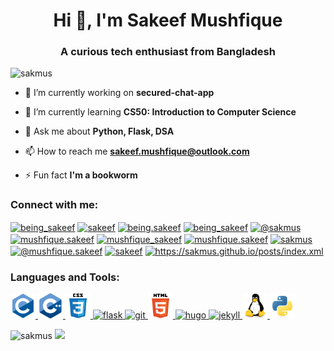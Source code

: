 <h1 align="center">Hi 👋, I'm Sakeef Mushfique</h1>
<h3 align="center">A curious tech enthusiast from Bangladesh</h3>

<p align="left"> <img src="https://komarev.com/ghpvc/?username=sakmus&label=Profile%20views&color=0e75b6&style=flat" alt="sakmus" /> </p>

- 🔭 I’m currently working on **secured-chat-app**

- 🌱 I’m currently learning **CS50: Introduction to Computer Science**

- 💬 Ask me about **Python, Flask, DSA**

- 📫 How to reach me **sakeef.mushfique@outlook.com**

- ⚡ Fun fact **I'm a bookworm**

<!-- ### Blogs posts -->
<!-- BLOG-POST-LIST:START -->
<!-- BLOG-POST-LIST:END -->

<h3 align="left">Connect with me:</h3>
<p align="left">
<a href="https://twitter.com/being_sakeef" target="blank"><img align="center" src="https://raw.githubusercontent.com/rahuldkjain/github-profile-readme-generator/master/src/images/icons/Social/twitter.svg" alt="being_sakeef" height="30" width="40" /></a>
<!-- <a href="https://linkedin.com/in/sakeef-mushfique" target="blank"><img align="center" src="https://raw.githubusercontent.com/rahuldkjain/github-profile-readme-generator/master/src/images/icons/Social/linked-in-alt.svg" alt="sakeef-mushfique" height="30" width="40" /></a> -->
<a href="https://kaggle.com/sakeef" target="blank"><img align="center" src="https://raw.githubusercontent.com/rahuldkjain/github-profile-readme-generator/master/src/images/icons/Social/kaggle.svg" alt="sakeef" height="30" width="40" /></a>
<a href="https://fb.com/being.sakeef" target="blank"><img align="center" src="https://raw.githubusercontent.com/rahuldkjain/github-profile-readme-generator/master/src/images/icons/Social/facebook.svg" alt="being.sakeef" height="30" width="40" /></a>
<a href="https://instagram.com/being_sakeef" target="blank"><img align="center" src="https://raw.githubusercontent.com/rahuldkjain/github-profile-readme-generator/master/src/images/icons/Social/instagram.svg" alt="being_sakeef" height="30" width="40" /></a>
<a href="https://medium.com/@sakmus" target="blank"><img align="center" src="https://raw.githubusercontent.com/rahuldkjain/github-profile-readme-generator/master/src/images/icons/Social/medium.svg" alt="@sakmus" height="30" width="40" /></a>
<a href="https://www.codechef.com/users/mushfique.sakeef" target="blank"><img align="center" src="https://cdn.jsdelivr.net/npm/simple-icons@3.1.0/icons/codechef.svg" alt="mushfique.sakeef" height="30" width="40" /></a>
<a href="https://www.hackerrank.com/mushfique_sakeef" target="blank"><img align="center" src="https://raw.githubusercontent.com/rahuldkjain/github-profile-readme-generator/master/src/images/icons/Social/hackerrank.svg" alt="mushfique_sakeef" height="30" width="40" /></a>
<a href="https://codeforces.com/profile/mushfique.sakeef" target="blank"><img align="center" src="https://raw.githubusercontent.com/rahuldkjain/github-profile-readme-generator/master/src/images/icons/Social/codeforces.svg" alt="mushfique.sakeef" height="30" width="40" /></a>
<a href="https://www.leetcode.com/sakmus" target="blank"><img align="center" src="https://raw.githubusercontent.com/rahuldkjain/github-profile-readme-generator/master/src/images/icons/Social/leet-code.svg" alt="sakmus" height="30" width="40" /></a>
<a href="https://www.hackerearth.com/@mushfique.sakeef" target="blank"><img align="center" src="https://raw.githubusercontent.com/rahuldkjain/github-profile-readme-generator/master/src/images/icons/Social/hackerearth.svg" alt="@mushfique.sakeef" height="30" width="40" /></a>
<a href="https://auth.geeksforgeeks.org/user/sakeef" target="blank"><img align="center" src="https://raw.githubusercontent.com/rahuldkjain/github-profile-readme-generator/master/src/images/icons/Social/geeks-for-geeks.svg" alt="sakeef" height="30" width="40" /></a>
<a href="/https://sakmus.github.io/posts/index.xml" target="blank"><img align="center" src="https://raw.githubusercontent.com/rahuldkjain/github-profile-readme-generator/master/src/images/icons/Social/rss.svg" alt="https://sakmus.github.io/posts/index.xml" height="30" width="40" /></a>
</p>

<h3 align="left">Languages and Tools:</h3>
<p align="left"> <a href="https://www.cprogramming.com/" target="_blank" rel="noreferrer"> <img src="https://raw.githubusercontent.com/devicons/devicon/master/icons/c/c-original.svg" alt="c" width="40" height="40"/> </a> <a href="https://www.w3schools.com/cpp/" target="_blank" rel="noreferrer"> <img src="https://raw.githubusercontent.com/devicons/devicon/master/icons/cplusplus/cplusplus-original.svg" alt="cplusplus" width="40" height="40"/> </a> <a href="https://www.w3schools.com/css/" target="_blank" rel="noreferrer"> <img src="https://raw.githubusercontent.com/devicons/devicon/master/icons/css3/css3-original-wordmark.svg" alt="css3" width="40" height="40"/> </a> <a href="https://flask.palletsprojects.com/" target="_blank" rel="noreferrer"> <img src="https://www.vectorlogo.zone/logos/pocoo_flask/pocoo_flask-icon.svg" alt="flask" width="40" height="40"/> </a> <a href="https://git-scm.com/" target="_blank" rel="noreferrer"> <img src="https://www.vectorlogo.zone/logos/git-scm/git-scm-icon.svg" alt="git" width="40" height="40"/> </a> <a href="https://www.w3.org/html/" target="_blank" rel="noreferrer"> <img src="https://raw.githubusercontent.com/devicons/devicon/master/icons/html5/html5-original-wordmark.svg" alt="html5" width="40" height="40"/> </a> <a href="https://gohugo.io/" target="_blank" rel="noreferrer"> <img src="https://api.iconify.design/logos-hugo.svg" alt="hugo" width="40" height="40"/> </a> <a href="https://jekyllrb.com/" target="_blank" rel="noreferrer"> <img src="https://www.vectorlogo.zone/logos/jekyllrb/jekyllrb-icon.svg" alt="jekyll" width="40" height="40"/> </a> <a href="https://www.linux.org/" target="_blank" rel="noreferrer"> <img src="https://raw.githubusercontent.com/devicons/devicon/master/icons/linux/linux-original.svg" alt="linux" width="40" height="40"/> </a> <a href="https://www.python.org" target="_blank" rel="noreferrer"> <img src="https://raw.githubusercontent.com/devicons/devicon/master/icons/python/python-original.svg" alt="python" width="40" height="40"/> </a> </p>

<img src="https://github-readme-stats.vercel.app/api?username=sakmus&show_icons=true&locale=en&theme=monokai" alt="sakmus" />

<img src="https://github-readme-streak-stats.herokuapp.com?user=sakmus&theme=monokai&date_format=j%20M%5B%20Y%5D&mode=weekly"/>

